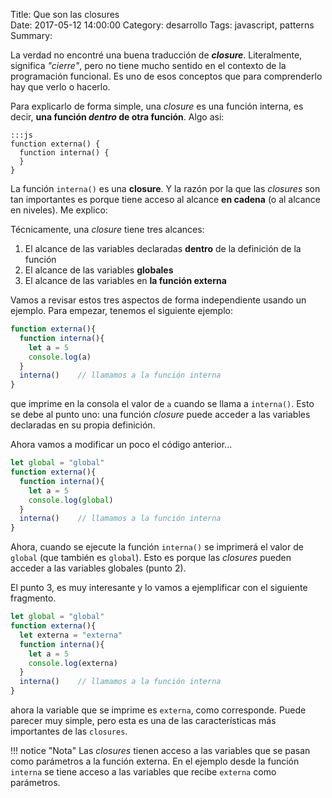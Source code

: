 Title: Que son las closures    
Date: 2017-05-12 14:00:00
Category: desarrollo
Tags: javascript, patterns 
Summary: 

La verdad no encontré una buena traducción de __*closure*__. Literalmente, significa _"cierre"_, pero no tiene mucho sentido en el contexto de la programación fun&shy;cional. Es uno de esos conceptos que para comprenderlo hay que verlo o hacerlo.

Para explicarlo de forma simple, una _closure_ es una función interna, es decir, __una función *dentro* de otra función__. Algo asi:

    :::js
    function externa() {
      function interna() {
      }  
    }

La función `interna()` es una **closure**. Y la razón por la que las *closures* son tan importantes es porque tiene acceso al alcance **en cadena** (o al alcance en niveles). Me explico:

Técnicamente, una _closure_ tiene tres alcances:

1. El alcance de las variables declaradas __dentro__ de la definición de la función
1. El alcance de las variables **globales**
3. El alcance de las variables en __la función externa__

Vamos a revisar estos tres aspectos de forma independiente usando un ejemplo. Para empezar, tenemos el siguiente ejemplo:

```javascript
function externa(){
  function interna(){
    let a = 5
    console.log(a)
  }
  interna()    // llamamos a la función interna
}
```

que imprime en la consola el valor de `a` cuando se llama a `interna()`. Esto se debe al punto uno: una función _closure_ puede acceder a las variables declaradas en su propia definición.

Ahora vamos a modificar un poco el código anterior...

```javascript
let global = "global"
function externa(){
  function interna(){
    let a = 5
    console.log(global)
  }
  interna()    // llamamos a la función interna
}
```

Ahora, cuando se ejecute la función `interna()` se imprimerá el valor de `global` (que también es `global`). Esto es porque las _closures_ pueden acceder a las variables globales (punto 2).

El punto 3, es muy interesante y lo vamos a ejemplificar con el siguiente fragmento.

```javascript
let global = "global"
function externa(){
  let externa = "externa"
  function interna(){
    let a = 5
    console.log(externa)
  }
  interna()    // llamamos a la función interna
}
```

ahora la variable que se imprime es `externa`, como corresponde. Puede parecer muy simple, pero esta es una de las características más importantes de las `closures`.

!!! notice "Nota"
    Las _closures_ tienen acceso a las variables que se pasan como parámetros a la función externa. En el ejemplo desde la función `interna` se tiene acceso a las variables que recibe `externa` como parámetros.

